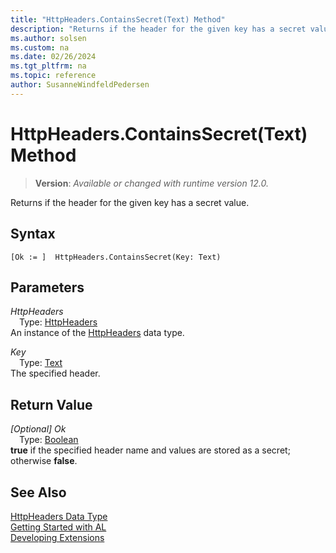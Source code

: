 ```yaml
---
title: "HttpHeaders.ContainsSecret(Text) Method"
description: "Returns if the header for the given key has a secret value."
ms.author: solsen
ms.custom: na
ms.date: 02/26/2024
ms.tgt_pltfrm: na
ms.topic: reference
author: SusanneWindfeldPedersen
---
```

[//]: # (START>DO_NOT_EDIT)
[//]: # (IMPORTANT:Do not edit any of the content between here and the END>DO_NOT_EDIT.)
[//]: # (Any modifications should be made in the .xml files in the ModernDev repo.)
# HttpHeaders.ContainsSecret(Text) Method
> **Version**: _Available or changed with runtime version 12.0._

Returns if the header for the given key has a secret value.


## Syntax
```AL
[Ok := ]  HttpHeaders.ContainsSecret(Key: Text)
```
## Parameters
*HttpHeaders*  
&emsp;Type: [HttpHeaders](httpheaders-data-type.md)  
An instance of the [HttpHeaders](httpheaders-data-type.md) data type.  

*Key*  
&emsp;Type: [Text](../text/text-data-type.md)  
The specified header.  


## Return Value
*[Optional] Ok*  
&emsp;Type: [Boolean](../boolean/boolean-data-type.md)  
**true** if the specified header name and values are stored as a secret; otherwise **false**.


[//]: # (IMPORTANT: END>DO_NOT_EDIT)
## See Also
[HttpHeaders Data Type](httpheaders-data-type.md)  
[Getting Started with AL](../../devenv-get-started.md)  
[Developing Extensions](../../devenv-dev-overview.md)